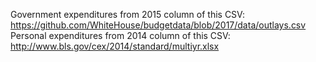 Government expenditures from 2015 column of this CSV: https://github.com/WhiteHouse/budgetdata/blob/2017/data/outlays.csv
Personal expenditures from 2014 column of this CSV: http://www.bls.gov/cex/2014/standard/multiyr.xlsx